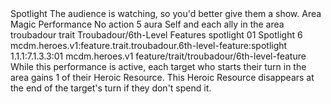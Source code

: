 <ability>
  <name>Spotlight</name>
  <flavor>The audience is watching, so you&apos;d better give them a show.</flavor>
  <keywords>
    <keyword>Area</keyword>
    <keyword>Magic</keyword>
    <keyword>Performance</keyword>
  </keywords>
  <type>No action</type>
  <distance>5 aura</distance>
  <target>Self and each ally in the area</target>
  <metadata>
    <class>troubadour</class>
    <feature_type>trait</feature_type>
    <file_dpath>Troubadour/6th-Level Features</file_dpath>
    <item_id>spotlight</item_id>
    <item_index>01</item_index>
    <item_name>Spotlight</item_name>
    <level>6</level>
    <scc>mcdm.heroes.v1:feature.trait.troubadour.6th-level-feature:spotlight</scc>
    <scdc>1.1.1:7.1.3.3:01</scdc>
    <source>mcdm.heroes.v1</source>
    <type>feature/trait/troubadour/6th-level-feature</type>
  </metadata>
  <effects>
    <effect type="mundane">While this performance is active, each target who starts their turn in the area gains 1 of their Heroic Resource. This Heroic Resource disappears at the end of the target&apos;s turn if they don&apos;t spend it.</effect>
  </effects>
</ability>
